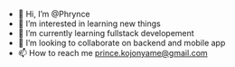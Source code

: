 - 👋 Hi, I’m @Phrynce
- 👀 I’m interested in learning new things      
- 🌱 I’m currently learning fullstack developement
- 💞️ I’m looking to collaborate on backend and mobile app
- 📫 How to reach me prince.kojonyame@gmail.com

<!---
Phrynce/Phrynce is a ✨ special ✨ repository because its `README.md` (this file) appears on your GitHub profile.
You can click the Preview link to take a look at your changes.
--->
